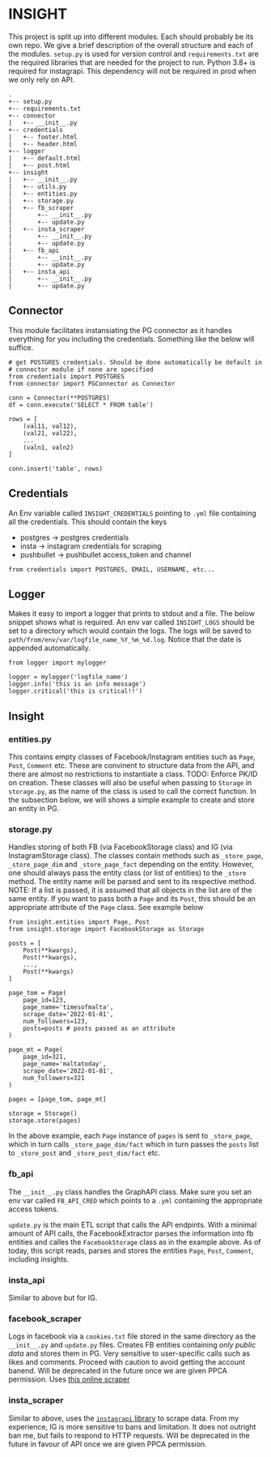 # INSIGHT

This project is split up into different modules. Each should probably be its own repo. We give a brief description of the overall structure and each of the modules. `setup.py` is used for version control and `requirements.txt` are the required libraries that are needed for the project to run. Python 3.8+ is required for instagrapi. This dependency will not be required in prod when we only rely on API.

```
.
+-- setup.py
+-- requirements.txt
+-- connector
|   +-- __init__.py
+-- credentials
|   +-- footer.html
|   +-- header.html
+-- logger
|   +-- default.html
|   +-- post.html
+-- insight
|   +-- __init__.py
|   +-- utils.py
|   +-- entities.py
|   +-- storage.py
|   +-- fb_scraper
|       +-- __init__.py
|       +-- update.py
|   +-- insta_scraper
|       +-- __init__.py
|       +-- update.py
|   +-- fb_api
|       +-- __init__.py
|       +-- update.py
|   +-- insta_api
|       +-- __init__.py
|       +-- update.py
```

## Connector
This module facilitates instansiating the PG connector as it handles everything for you including the credentials. Something like the below will suffice.
```
# get POSTGRES credentials. Should be done automatically be default in
# connector module if none are specified
from credentials import POSTGRES
from connector import PGConnector as Connector

conn = Connector(**POSTGRES)
df = conn.execute('SELECT * FROM table')

rows = [
    (val11, val12),
    (val21, val22),
    ...
    (valn1, valn2)
]

conn.insert('table', rows)
```
## Credentials
An Env variable called `INSIGHT_CREDENTIALS` pointing to `.yml` file containing all the credentials. This should contain the keys
* postgres -> postgres credentials
* insta -> instagram credentials for scraping
* pushbullet -> pushbullet access_token and channel
```
from credentials import POSTGRES, EMAIL, USERNAME, etc...
```

## Logger
Makes it easy to import a logger that prints to stdout and a file. The below snippet shows what is required. An env var called `INSIGHT_LOGS` should be set to a directory which would contain the logs. The logs will be saved to `path/from/env/var/logfile_name_%Y_%m_%d.log`. Notice that the date is appended automatically.
```
from logger import mylogger

logger = mylogger('logfile_name')
logger.info('this is an info message')
logger.critical('this is critical!!')
```
## Insight

### entities.py
This contains empty classes of Facebook/Instagram entities such as `Page`, `Post`, `Comment` etc. These are convinent to structure data from the API, and there are almost no restrictions to instantiate a class. TODO: Enforce PK/ID on creation. These classes will also be useful when passing to `Storage` in `storage.py`, as the name of the class is used to call the correct function. In the subsection below, we will shows a simple example to create and store an entity in PG.
### storage.py
Handles storing of both FB (via FacebookStorage class) and IG (via InstagramStorage class). The classes contain methods such as `_store_page`, `_store_page_dim` and `_store_page_fact` depending on the entity. However, one should always pass the entity class (or list of entities) to the `_store` method. The entity name will be parsed and sent to its respective method. NOTE: If a list is passed, it is assumed that all objects in the list are of the same entity. If you want to pass both a `Page` and its `Post`, this should be an appropriate attribute of the `Page` class. See example below
```
from insight.entities import Page, Post
from insight.storage import FacebookStorage as Storage

posts = [
    Post(**kwargs),
    Post(**kwargs),
    ...,
    Post(**kwargs)
]

page_tom = Page(
    page_id=123,
    page_name='timesofmalta',
    scrape_date='2022-01-01',
    num_followers=123,
    posts=posts # posts passed as an attribute
)

page_mt = Page(
    page_id=321,
    page_name='maltatoday',
    scrape_date='2022-01-01',
    num_followers=321
)

pages = [page_tom, page_mt]

storage = Storage()
storage.store(pages)
```
In the above example, each `Page` instance of `pages` is sent to `_store_page`, which in turn calls `_store_page_dim/fact` which in turn passes the `posts` list to `_store_post` and `_store_post_dim/fact` etc.
### fb_api
The `__init__.py` class handles the GraphAPI class. Make sure you set an env var called `FB_API_CRED` which points to a `.yml` containing the appropriate access tokens.

`update.py` is the main ETL script that calls the API endpints. With a minimal amount of API calls, the FacebookExtractor parses the information into fb entities and calles the `FacebookStorage` class as in the example above. As of today, this script reads, parses and stores the entities `Page`, `Post`, `Comment`, including insights.
### insta_api
Similar to above but for IG.
### facebook_scraper
Logs in facebook via a `cookies.txt` file stored in the same directory as the `__init__.py` and `update.py` files. Creates FB entities containing *only public data* and stores them in PG. Very sensitive to user-specific calls such as likes and comments. Proceed with caution to avoid getting the account banend. Will be deprecated in the future once we are given PPCA permission. Uses [this online scraper](https://github.com/kevinzg/facebook-scraper)
### insta_scraper
Similar to above, uses the [`instagrapi` library](https://github.com/adw0rd/instagrapi) to scrape data. From my experience, IG is more sensitive to bans and limitation. It does not outright ban me, but fails to respond to HTTP requests. Will be deprecated in the future in favour of API once we are given PPCA permission.

